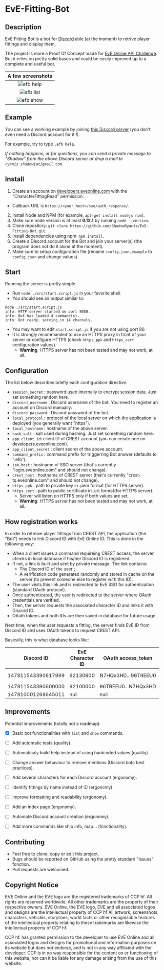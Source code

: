 # EvE-Fitting-Bot


## Description

EvE Fitting Bot is a bot for [Discord](https://discordapp.com/) able (at the moment) to retrive player fittings and display them.

The project is more a Proof Of Concept made for [EvE Online API Challenge](https://developers.eveonline.com/blog/article/the-eve-online-api-challenge). But it relies on pretty solid bases and could be easily improved up to a complete and useful bot.

|                        A few screenshots                        |
|:---------------------------------------------------------------:|
| ![efb help](http://img4.hostingpics.net/pics/302549efbhelp.png) |
| ![efb list](http://img4.hostingpics.net/pics/465930efblist.png) |
| ![efb show](http://img4.hostingpics.net/pics/581883efbshow.png) |


## Example

You can see a working example by joining [this Discord server](https://discord.gg/0rZvLaS6EJ4DbUPO) (you don't even need a Discord account for it !).

For example, try to type `.efb help`.

_If nothing happens, or for questions, you can send a private message to "Shadow" from the above Discord server or drop a mail to `ryanis.shadow[at]gmail.com`._


##  Install

1. Create an account on [developers.eveonline.com](https://developers.eveonline.com) with the "CharacterFittingRead" permission.
  * Callback URL is `https://<your_host>/sso/auth_response/`.
2. Install Node and NPM (for example, `apt-get install nodejs npm`).
3. Make sure node version is at least **0.12.1** by running `node --version`.
4. Clone repository: `git clone https://github.com/ShadowRyanis/EvE-Fitting-Bot.git`.
5. Install dependencies using npm: `npm install`.
6. Create a Discord account for the Bot and join your server(s) (the program does not do it alone at the moment).
7. Make sure to setup configuration file (rename `config.json.example` to `config.json` and change values).


## Start

Running the server is pretty simple:
* Run `node ./src/start.script.js` in your favorite shell.
* You should see an output similar to:

```
node ./src/start.script.js
info: HTTP server started on port 8080.
info: Bot has loaded 4 command(s).
info: Bot ready, serving in 14 channels.
```

* You may want to edit `start.script.js` if you are not using port 80.
* It is strongly recommanded to use an HTTPS proxy in front of your server or configure HTTPS (check `https_ppk` and `https_cert` configuration values).
  * **Warning**: HTTPS server has not been tested and may not work, at all.


## Configuration

The list below describes briefly each configuration directive.
* `session_secret` : password used internally to encrypt session data. Just set something random here.
* `discord_username` : Discord username of the bot. You need to register an account on Discord manually.
* `discord_password` : Discord password of the bot.
* `local_protocol` : protocol of the local server on which the application is deployed (you generally want "https").
* `local_hostname` : hostname of the above server.
* `hash_salt` : salt used during hashing. Just set something random here.
* `app_client_id`: client ID of CREST account (you can create one on developers.eveonline.com).
* `app_client_secret` : client secret of the above account.
* `command_prefix` : command prefix for triggerring Bot answer (defaults to ".efb").
* `sso_host` : hostname of SSO server (that's currently "login.eveonline.com" and should not change).
* `crest_host` : hostname of CREST server (that's currently "crest-tq.eveonline.com" and should not change).
* `https_ppk` : path to private key in .pem format (for HTTPS server).
* `https_cert` : path to public certificate in .crt format(for HTTPS server).
  * Server will listen on HTTPS only if both values are set. 
  * **Warning**: HTTPS server has not been tested and may not work, at all.


## How registration works

In order to retreive player fittings from CREST API, the application (the "Bot") needs to link Discord ID with EvE Online ID.
This is done in the following way:
* When a client issues a command requireing CREST access, the server checks in local database if his/her Discord ID is registered.
* If not, a link is built and sent by private message. The link contains:
  * The Discord ID of the user ;
  * A verification code generated randomly and stored in cache on the server (to prevent someone else to register with this ID).
* The user visits this link and is redirected to EvE SSO for authentication (standard OAuth protocol).
* Once authenticated, the user is redirected to the server where OAuth credentials are verified.
* Then, the server requests the associated character ID and links it with Discord ID.
* OAuth tokens and both IDs are then saved in database for future usage.

Next time, when the user requests a fitting, the server finds EvE ID from Discord ID and uses OAuth tokens to request CREST API.

Basically, this is what database looks like:

Discord ID         | EvE Character ID | OAuth access\_token | OAuth refresh\_token | Cached CREST data |
------------------ | ---------------- | ------------------- | -------------------- | ----------------- |
147811543390617999 | 92130600         | N7HQx3HD...96TREEU0 | F7GTXZ3X...C96MMPOAA | _json-data_       |
147811543390600000 | 92100000         | 96TREEU0...N7HQx3HD | 96MMPOAA...F7GTXZ3XC | null              |
147810001268645011 | null             | null                | null                 | null              |


## Improvements

Potential improvements (totally not a roadmap):
* [x] Basic bot functionalities with `list` and `show` commands.
* [ ] Add automatic tests (quality).
* [ ] Automaticaly build help instead of using hardcoded values (quality).
* [ ] Change answer behaviour to remove mentions (Discord bots best practices).
* [ ] Add several characters for each Discord account (ergonomy).
* [ ] Identify fittings by name instead of ID (ergonomy).
* [ ] Improve formatting and readability (ergonomy).
* [ ] Add an index page (ergonomy).
* [ ] Automate Discord account creation (ergonomy).
* [ ] Add more commands like ship info, map... (fonctionality).


## Contributing

* Feel free to clone, copy or edit this project.
* Bugs should be reported on GitHub using the pretty standard "issues" fonction.
* Pull requests are welcomed.


## Copyright Notice

EVE Online and the EVE logo are the registered trademarks of CCP hf. All rights are reserved worldwide.
All other trademarks are the property of their respective owners. EVE Online, the EVE logo, EVE and all associated logos and designs are the intellectual property of CCP hf
All artwork, screenshots, characters, vehicles, storylines, world facts or other recognizable features of the intellectual property relating to these trademarks are likewise the intellectual property of CCP hf.

CCP hf. has granted permission to the developer to use EVE Online and all associated logos and designs for promotional and information purposes on its website but does not endorse, and is not in any way affiliated with the developer.
CCP is in no way responsible for the content on or functioning of this website, nor can it be liable for any damage arising from the use of this website.
